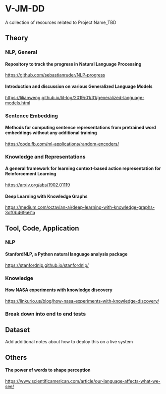 # V-JM-DD

A collection of resources related to Project Name_TBD

## Theory

### NLP, General
#### Repository to track the progress in Natural Language Processing
https://github.com/sebastianruder/NLP-progress

#### Introduction and discussion on various Generalized Language Models
https://lilianweng.github.io/lil-log/2019/01/31/generalized-language-models.html
   
### Sentence Embedding
#### Methods for computing sentence representations from pretrained word embeddings without any additional training
https://code.fb.com/ml-applications/random-encoders/
   
   
### Knowledge and Representations
#### A general framework for learning context-based action representation for Reinforcement Learning
https://arxiv.org/abs/1902.01119
    
#### Deep Learning with Knowledge Graphs
https://medium.com/octavian-ai/deep-learning-with-knowledge-graphs-3df0b469a61a

   

## Tool, Code, Application
### NLP
#### StanfordNLP, a Python natural language analysis package
https://stanfordnlp.github.io/stanfordnlp/

### Knowledge 
#### How NASA experiments with knowledge discovery
https://linkurio.us/blog/how-nasa-experiments-with-knowledge-discovery/

### Break down into end to end tests


## Dataset

Add additional notes about how to deploy this on a live system
## Others
#### The power of words to shape perception
https://www.scientificamerican.com/article/our-language-affects-what-we-see/
